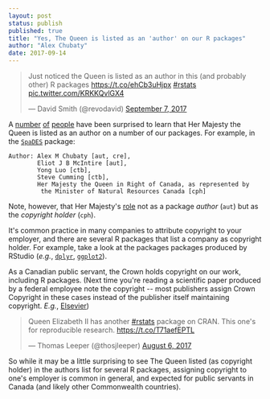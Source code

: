 ```yaml
---
layout: post
status: publish
published: true
title: "Yes, The Queen is listed as an 'author' on our R packages"
author: "Alex Chubaty"
date: 2017-09-14
---
```


<blockquote class="twitter-tweet" data-lang="en"><p lang="en" dir="ltr">Just noticed the Queen is listed as an author in this (and probably other) R packages <a href="https://t.co/ehCb3uHjpx">https://t.co/ehCb3uHjpx</a> <a href="https://twitter.com/hashtag/rstats?src=hash">#rstats</a> <a href="https://t.co/KRKKQvlGX4">pic.twitter.com/KRKKQvlGX4</a></p>&mdash; David Smith (@revodavid) <a href="https://twitter.com/revodavid/status/905899118446436358">September 7, 2017</a></blockquote>
<script async src="//platform.twitter.com/widgets.js" charset="utf-8"></script>

A [number](https://twitter.com/JennyBryan/status/585955759525007360) [of](http://www.pieceofk.fr/?p=431) [people](https://twitter.com/hspter/status/908263547167277056) have been surprised to learn that Her Majesty the Queen is listed as an author on a number of our packages.
For example, in the [`SpaDES`](https://cran.r-project.org/package=SpaDES) package:

```
Author:	Alex M Chubaty [aut, cre],
        Eliot J B McIntire [aut],
        Yong Luo [ctb],
        Steve Cumming [ctb],
        Her Majesty the Queen in Right of Canada, as represented by
         the Minister of Natural Resources Canada [cph]
```

Note, however, that Her Majesty's [role](http://r-pkgs.had.co.nz/description.html#author) not as a package *author* (`aut`) but as the *copyright holder* (`cph`).

It's common practice in many companies to attribute copyright to your employer, and there are several R packages that list a company as copyright holder.
For example, take a look at the packages packages produced by RStudio (*e.g.*, [`dplyr`](https://cran.r-project.org/package=dplyr), [`ggplot2`](https://cran.r-project.org/package=ggplot2)).

As a Canadian public servant, the Crown holds copyright on our work, including R packages.
(Next time you're reading a scientific paper produced by a federal employee note the copyright -- most publishers assign Crown Copyright in these cases instead of the publisher itself maintaining copyright. *E.g.*, [Elsevier](https://www.elsevier.com/about/our-business/policies/copyright#Government-employees))

<blockquote class="twitter-tweet" data-lang="en"><p lang="en" dir="ltr">Queen Elizabeth II has another <a href="https://twitter.com/hashtag/rstats?src=hash">#rstats</a> package on CRAN. This one&#39;s for reproducible research. <a href="https://t.co/T71aefEPTL">https://t.co/T71aefEPTL</a></p>&mdash; Thomas Leeper (@thosjleeper) <a href="https://twitter.com/thosjleeper/status/894176471392059392">August 6, 2017</a></blockquote>
<script async src="//platform.twitter.com/widgets.js" charset="utf-8"></script>

So while it may be a little surprising to see The Queen listed (as copyright holder) in the authors list for several R packages, assigning copyright to one's employer is common in general, and expected for public servants in Canada (and likely other Commonwealth countries).

